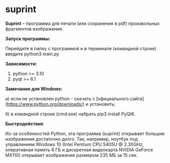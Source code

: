 # suprint 

**Suprint** – программа для печати (или сохранения в pdf) произвольных фрагментов изображения.

**Запуск программы:**

Перейдите в папку с программой и в терминале (командной строке) введите python3 main.py

**Зависимости:**

1. python >= 3.10
2. pyqt >= 6.1

**Замечание для Windows:**

а) если не установлен python - скачать с [официального сайта] (https://www.python.org/downloads/) и установить;

б) в командной строке (cmd.exe) набрать pip3 install PyQt6.

**Быстродействие**

Из-за особенностей Python, эта программа (suprint) открывает большие изображения достаточно долго.
Так, например, ноутбук под управлением Windows 10 (Intel Pentium CPU 5405U @ 2.30GHz, оперативная память 8 ГБ и дискретная видеокарта NVIDIA GeForce MX110) открывает изображение размером 235 МБ за 15 сек.
